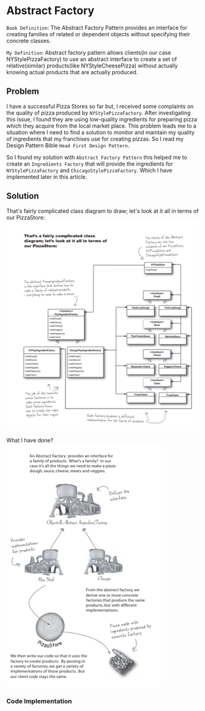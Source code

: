 # Abstract Factory
`Book Definition`: The Abstract Factory Pattern provides an interface for creating families of related or dependent objects without specifying their concrete classes.

`My Definition`: Abstract factory pattern allows clients(in our case NYStylePizzaFactory) to use an abstract interface to create a set of relative(similar) products(like NYStyleCheesePizza) without actually knowing actual products that are actually produced.

## Problem
I have a successful Pizza Stores so far but, I received some complaints on the quality of pizza produced by `NYStylePizzaFactory`. After investigating this issue, I found they are using low-quality ingredients for preparing pizza which they acquire from the local market place. This problem leads me to a situation where I need to find a solution to monitor and maintain my quality of ingredients that my franchises use for creating pizzas. So I read my Design Pattern Bible `Head First Design Pattern`.

So I found my solution with `Abstract Factory Pattern` this helped me to create an `Ingredients Factory` that will provide the ingredients for `NYStylePizzaFactory` and `ChicagoStylePizzaFactory`. Which I have implemented later in this article.

## Solution
That's fairly complicated class diagram to draw; let's look at it all in terms of our PizzaStore:
<img src="../Images/PizzaStore_Abstract_Factory_UML.png">

What I have done?
<img src="../Images/PizzaStore_Steps_UML.PNG">

### Code Implementation

